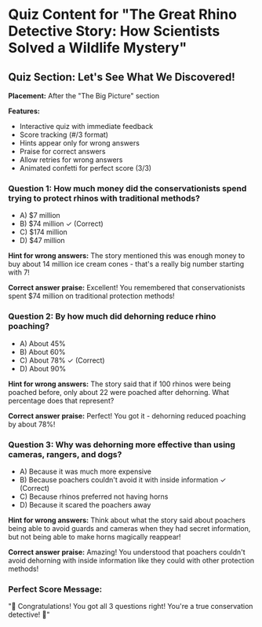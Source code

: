 # Quiz Content for "The Great Rhino Detective Story: How Scientists Solved a Wildlife Mystery"

## Quiz Section: Let's See What We Discovered!

**Placement:** After the "The Big Picture" section

**Features:**
- Interactive quiz with immediate feedback
- Score tracking (#/3 format)
- Hints appear only for wrong answers
- Praise for correct answers
- Allow retries for wrong answers
- Animated confetti for perfect score (3/3)

### Question 1: How much money did the conservationists spend trying to protect rhinos with traditional methods?
- A) $7 million
- B) $74 million ✓ (Correct)
- C) $174 million
- D) $47 million

**Hint for wrong answers:** The story mentioned this was enough money to buy about 14 million ice cream cones - that's a really big number starting with 7!

**Correct answer praise:** Excellent! You remembered that conservationists spent $74 million on traditional protection methods!

### Question 2: By how much did dehorning reduce rhino poaching?
- A) About 45%
- B) About 60%
- C) About 78% ✓ (Correct)
- D) About 90%

**Hint for wrong answers:** The story said that if 100 rhinos were being poached before, only about 22 were poached after dehorning. What percentage does that represent?

**Correct answer praise:** Perfect! You got it - dehorning reduced poaching by about 78%!

### Question 3: Why was dehorning more effective than using cameras, rangers, and dogs?
- A) Because it was much more expensive
- B) Because poachers couldn't avoid it with inside information ✓ (Correct)
- C) Because rhinos preferred not having horns
- D) Because it scared the poachers away

**Hint for wrong answers:** Think about what the story said about poachers being able to avoid guards and cameras when they had secret information, but not being able to make horns magically reappear!

**Correct answer praise:** Amazing! You understood that poachers couldn't avoid dehorning with inside information like they could with other protection methods!

### Perfect Score Message:
"🎉 Congratulations! You got all 3 questions right! You're a true conservation detective! 🎉"